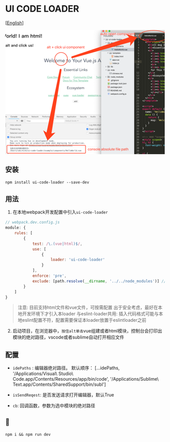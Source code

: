 # UI CODE LOADER

\[[English](../README.md)\]

![example](./example.png)

## 安装

```
npm install ui-code-loader --save-dev
```

## 用法

1. 在本地webpack开发配置中引入`ui-code-loader`

```js
// webpack.dev.config.js
module: {
    rules: [
        {
            test: /\.(vue|html)$/,
            use: [
                {
                    loader: 'ui-code-loader'
                }
            ],
            enforce: 'pre',
            exclude: [path.resolve(__dirname, '../../node_modules')] // better exlude node_modules
        }
    ]
}
```
> 注意: 
> 目前支持html文件和vue文件，可按需配置
> 出于安全考虑，最好在本地开发环境下才引入本loader
> 与eslint-loader共用: 插入代码格式可能与本地eslint配置不符，配置需要保证本loader放置于eslintloader之前

2. 启动项目，在浏览器中，`按住alt单击`vue组建或者html模块，控制台会打印出模块的绝对路径，vscode或者sublime自动打开相应文件

## 配置

- `idePaths` <Array>: 编辑器绝对路径。 默认顺序： \[...idePaths, '/Applications/Visual\ Studio\ Code.app/Contents/Resources/app/bin/code', '/Applications/Sublime\ Text.app/Contents/SharedSupport/bin/subl'\]

- `isSendReqest`<Boolean>: 是否发送请求打开编辑器，默认True

- `cb`<Function>: 回调函数，参数为选中模块的绝对路径

## 🌰

`npm i && npm run dev`